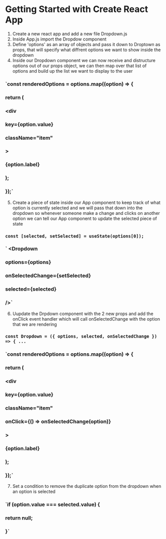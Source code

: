 # Getting Started with Create React App

1. Create a new react app and add a new file Dropdown.js 
2. Inside App.js import the Dropdow component
3. Define 'options' as an array of objects and pass it down to Droptown as props, that will specify what diffrent options we want to show inside the dropdown 
4. Inside our Dropdown component we can now receive and distructure options out of our props object, we can then map over that list of options and build up the list we want to display to the user

### `const renderedOptions = options.map((option) => {
###     return (
###        <div 
###            key={option.value} 
###            className="item"
###        >
###        {option.label}
###        </div>
###    );
### });`

5. Create a piece of state inside our App component to keep track of what option is currently selected and we will pass that down into the dropdown so whenever someone make a change and clicks on another option we can tell our App component to update the selected piece of state

### `const [selected, setSelected] = useState(options[0]); `
### ` <Dropdown 
###      options={options} 
###      onSelectedChange={setSelected} 
###      selected={selected}
### />`

6. Uupdate the Drpdown component with the 2 new props and add the onClick event handler which will call onSelectedChange with the option that we are rendering

### `const Dropdown = ({ options, selected, onSelectedChange }) => { ... `
### `const renderedOptions = options.map((option) => {
###    return (
###        <div 
###            key={option.value} 
###            className="item"
###            onClick={() => onSelectedChange(option)}
###        >
###        {option.label}
###        </div>
###    );
### });`
7. Set a condition to remove the duplicate option from the dropdown when an option is selected

### `if (option.value === selected.value) {
###     return null;
###  }`
